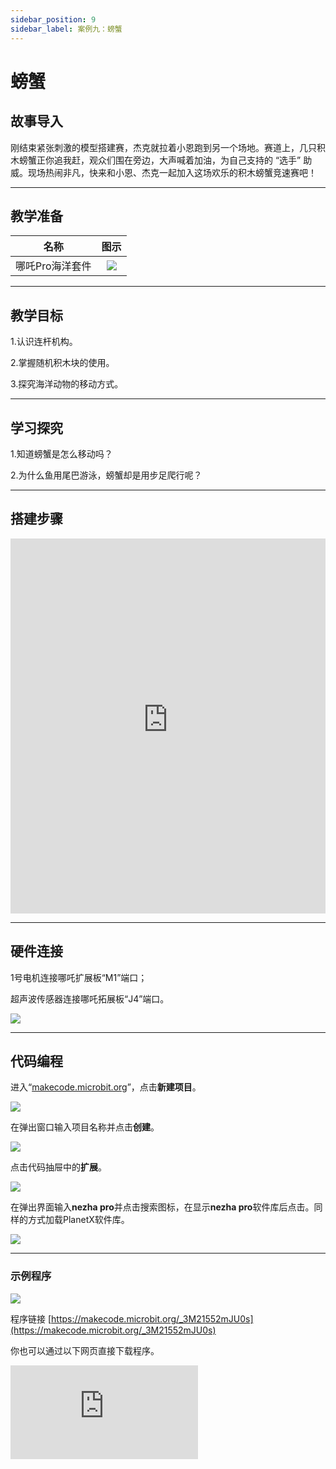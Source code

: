 ```yaml
---
sidebar_position: 9
sidebar_label: 案例九：螃蟹
---
```


# 螃蟹
## 故事导入
刚结束紧张刺激的模型搭建赛，杰克就拉着小恩跑到另一个场地。赛道上，几只积木螃蟹正你追我赶，观众们围在旁边，大声喊着加油，为自己支持的 “选手” 助威。现场热闹非凡，快来和小恩、杰克一起加入这场欢乐的积木螃蟹竞速赛吧！

--- 

## 教学准备

|     名称     |            图示            |
| :----------: | :--------------------------: |
|   哪吒Pro海洋套件  |   ![](https://wiki-media-ef.oss-cn-hongkong.aliyuncs.com/docs/microbit/building-blocks/nezha-pro-ocean-kit/nezha-pro-ocean-kit-products-introduction-002.png.png)  |

--- 
## 教学目标 

1.认识连杆机构。

2.掌握随机积木块的使用。

3.探究海洋动物的移动方式。

--- 

## 学习探究

1.知道螃蟹是怎么移动吗？

2.为什么鱼用尾巴游泳，螃蟹却是用步足爬行呢？

--- 
## 搭建步骤

<embed src="https://wiki-media-ef.oss-cn-hongkong.aliyuncs.com/docs/microbit/building-blocks/nezha-pro-ocean-kit/setup-diagram/case09/nezha-pro-ocean-kit-step-09-1.png.pdf" type="application/pdf" width="100%" height="600px" />

--- 

## 硬件连接

1号电机连接哪吒扩展板“M1”端口；

超声波传感器连接哪吒拓展板“J4”端口。

![](https://wiki-media-ef.oss-cn-hongkong.aliyuncs.com/docs/microbit/building-blocks/nezha-pro-ocean-kit/setup-diagram/case09/nezha-pro-ocean-kit-step-09-2.png.png)

--- 
## 代码编程

进入“[makecode.microbit.org](https://makecode.microbit.org)”，点击**新建项目**。

![](https://wiki-media-ef.oss-cn-hongkong.aliyuncs.com/docs/microbit/building-blocks/microbit-space-science-kit/images/microbit-space-science-kit-case01-07.png)

在弹出窗口输入项目名称并点击**创建**。

![](https://wiki-media-ef.oss-cn-hongkong.aliyuncs.com/docs/microbit/building-blocks/microbit-space-science-kit/images/microbit-space-science-kit-case01-11.png)

点击代码抽屉中的**扩展**。

![](https://wiki-media-ef.oss-cn-hongkong.aliyuncs.com/docs/microbit/building-blocks/microbit-space-science-kit/images/microbit-space-science-kit-case01-09.png)

在弹出界面输入**nezha pro**并点击搜索图标，在显示**nezha pro**软件库后点击。同样的方式加载PlanetX软件库。

![](https://wiki-media-ef.oss-cn-hongkong.aliyuncs.com/docs/microbit/building-blocks/microbit-space-science-kit/images/microbit-space-science-kit-case01-10.png)

---
### 示例程序

![](https://wiki-media-ef.oss-cn-hongkong.aliyuncs.com/docs/microbit/building-blocks/nezha-pro-ocean-kit/setup-diagram/case09/nezha-pro-ocean-kit-step-09-3.png.png)

程序链接
[https://makecode.microbit.org/_3M21552mJU0s](https://makecode.microbit.org/_3M21552mJU0s)

你也可以通过以下网页直接下载程序。

<div
    style={{
        position: 'relative',
        paddingBottom: '60%',
        overflow: 'hidden',
    }}
>
    <iframe
        src="https://makecode.microbit.org/_3M21552mJU0s"
        frameborder="0"
        sandbox="allow-popups allow-forms allow-scripts allow-same-origin"
        style={{
            position: 'absolute',
            width: '100%',
            height: '100%',
        }}
    />
</div>

---
### 下载程序

使用 USB 线连接 PC 和 micro:bit V2。

![](https://wiki-media-ef.oss-cn-hongkong.aliyuncs.com/docs/microbit/building-blocks/microbit-space-science-kit/images/microbit-space-science-kit-manual03.gif)

连接成功后，电脑上会识别出一个名为 MICROBIT 的盘符。

![](https://wiki-media-ef.oss-cn-hongkong.aliyuncs.com/docs/microbit/building-blocks/microbit-space-science-kit/images/microbit-space-science-kit-manual06.png)

点击左下角的![](https://wiki-media-ef.oss-cn-hongkong.aliyuncs.com/docs/microbit/building-blocks/microbit-space-science-kit/images/microbit-space-science-kit-manual07.png)，选择**Connect Device**。

![](https://wiki-media-ef.oss-cn-hongkong.aliyuncs.com/docs/microbit/building-blocks/microbit-space-science-kit/images/microbit-space-science-kit-manual11.png)

点击![](https://wiki-media-ef.oss-cn-hongkong.aliyuncs.com/docs/microbit/building-blocks/microbit-space-science-kit/images/microbit-space-science-kit-manual08.png)。

![](https://wiki-media-ef.oss-cn-hongkong.aliyuncs.com/docs/microbit/building-blocks/microbit-space-science-kit/images/microbit-space-science-kit-manual12.png)

点击![](https://wiki-media-ef.oss-cn-hongkong.aliyuncs.com/docs/microbit/building-blocks/microbit-space-science-kit/images/microbit-space-science-kit-manual09.png)。

![](https://wiki-media-ef.oss-cn-hongkong.aliyuncs.com/docs/microbit/building-blocks/microbit-space-science-kit/images/microbit-space-science-kit-manual13.png)

在弹出窗口选择 **BBC micro:bit CMSIS-DAP**，然后选择**连接**，至此，我们的 micro:bit 就已经连接成功。

![](https://wiki-media-ef.oss-cn-hongkong.aliyuncs.com/docs/microbit/building-blocks/microbit-space-science-kit/images/microbit-space-science-kit-manual14.png)

点击**下载程序**

![](https://wiki-media-ef.oss-cn-hongkong.aliyuncs.com/docs/microbit/building-blocks/microbit-space-science-kit/images/microbit-space-science-kit-manual10.png)

---
## 案例演示

超声波检测到物体距离＞2CM且＜10CM时，螃蟹随机向左或向右移动。

**图片**

---
## 扩展知识

### 螃蟹

螃蟹是软甲纲十足目短尾次目的通称，以下将从其种类分布、形态特征、生活习性、主要价值等维度展开详细介绍：

### 1、种类与分布

全球种类：全世界蟹类约有 4700 种.

### 2、栖息环境：

**海洋**： 多数蟹类以海为生，热带浅海种类最多，如蛙蟹科、馒头蟹科等主要生活在沿岸一带；方蟹科、沙蟹科生活在广阔的潮间带；还有一些如漂泊蟹和弓腿蟹能附着在木材或其他漂浮物上生活；不少蟹类与其他动物共栖，如豆蟹类常潜入一些软体动物的外套腔中。

**淡水**： 一些蟹类完全在淡水中生长繁殖，如中华绒螯蟹，在江、河、湖、溪都有分布，溪蟹主要分布于热带地区，并扩展至亚热带和温带边缘区，多在山溪石下或溪岸两旁的水草丛和泥沙间。

**半咸水**： 如青蟹，喜居在海淡水交汇的近岸浅海和河口处的泥沙底内。

### 3、形态特征
**身体结构**： 螃蟹身体分为头胸部与腹部。头胸部的背面覆以头胸甲，形状因种而异，额部中央具第 1、2 对触角，外侧是有柄的复眼，口器包括 1 对大颚，2 对小颚和 3 对颚足。头胸甲两侧有 5 对胸足，腹部退化，扁平，曲折在头胸部的腹面。

**附肢特点**： 雄性腹部窄长，多呈三角形，只有前两对附肢变形为交接器；雌性腹部宽阔，第 2-5 节各具 1 对双枝型附肢，密布刚毛，用以抱卵。第一对螯足，既是掘洞的工具，又是防御和进攻的武器，其余四对是用来步行的步足，每只脚都由七节组成，关节只能上下活动。

### 4、生活习性
**觅食行为**： 绝大部分的蟹类为杂食性，仅有一部分为肉食性，还有少部分是植食性或腐食性。肉食性蟹类会运用多种方法捕获猎物，如埋伏、潜袭或是集中地追逐；植食性蟹类主要包括食藻类和食维管束植物两种类型。

**自我保护**： 蟹类具有多种自我保护功能，大螯可用于自卫和格斗，甲壳上的硬刺能让捕食者难以靠近，部分蟹类还善于伪装。此外，蟹类在遇到危险时常有自切和再生现象，大螯以及 4 对步足的自切较为常见。

**活动特点**： 绝大部分蟹类利用 4 对步足爬行和奔跑，通常斜向或直向，也有部分蟹类使用较少对数的步足行动。有些蟹类行动速度很快，如沙蟹在沙滩上快速奔跑速度可达 1-1.6 米每秒。善于游泳的蟹类，如梭子蟹，使用桨形的步足向前或向后打水移动。

**攻击防御**： 蟹类之间的攻击性互动通常分为一系列步骤或阶段，攻击行为一般发生在雄性蟹类之间，起始通常是从侧面螯的展示开始，接着通过彼此前足的交替伸展和收缩来进行推拉运动，最后收缩螯肢肌肉来施加力量，决出胜负。

### 5、主要价值

**食用价值**： 蟹肉味道鲜美，营养丰富，含有丰富的蛋白质、微量元素以及维生素等。常见的食用蟹有三疣梭子蟹、远海梭子蟹、青蟹和中华绒螯蟹等。

**药用价值**： 螃蟹性寒、味咸，归肝、胃经，有清热解毒、补骨添髓、养筋活血、通经络等功效，对于淤血、损伤、黄疸、腰腿酸痛和风湿性关节炎等疾病有一定的食疗效果。

**经济价值**： 蟹类的养殖和捕捞是许多地区重要的经济产业，为当地带来了可观的收入，同时也带动了相关产业的发展，如加工、运输、销售等。

**生态价值**： 螃蟹在生态系统中扮演着重要角色，它们是许多水生生物的食物来源，同时也通过摄食和挖掘等活动影响着水生生态系统的物质循环和能量流动。

